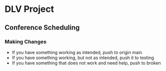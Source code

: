 # DLV Project

## Conference Scheduling

### Making Changes

* If you have something working as intended, push to origin main
* If you have something working, but not as intended, push it to testing
* If you have something that does not work and need help, push to broken
